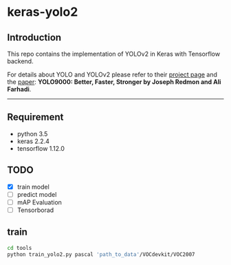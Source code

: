 # keras-yolo2
## Introduction
This repo contains the implementation of YOLOv2 in Keras with Tensorflow backend.

For details about YOLO and YOLOv2 please refer to their [project page](https://pjreddie.com/darknet/yolo/) 
and the [paper](https://arxiv.org/abs/1612.08242):
**YOLO9000: Better, Faster, Stronger by Joseph Redmon and Ali Farhadi**.

---

## Requirement
- python 3.5
- keras 2.2.4
- tensorflow 1.12.0

## TODO 
- [x] train model
- [ ] predict model
- [ ] mAP Evaluation
- [ ] Tensorborad
   
## train
```bash
cd tools
python train_yolo2.py pascal 'path_to_data'/VOCdevkit/VOC2007
```